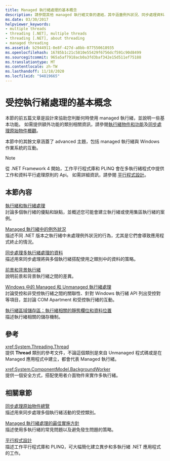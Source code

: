 ```yaml
---
title: Managed 執行緒處理的基本概念
description: 請參閱其他 managed 執行緒文章的連結，其中涵蓋例外狀況、同步處理資料、前景 & 背景執行緒、本機儲存空間等主題。
ms.date: 03/30/2017
helpviewer_keywords:
- multiple threads
- threading [.NET], multiple threads
- threading [.NET], about threading
- managed threading
ms.assetid: b2944911-0e8f-427d-a8bb-077550618935
ms.openlocfilehash: 16785b1c21c5810e55429f6756dcf591c90d8499
ms.sourcegitcommit: 965a5af7918acb0a3fd3baf342e15d511ef75188
ms.translationtype: MT
ms.contentlocale: zh-TW
ms.lasthandoff: 11/18/2020
ms.locfileid: "94819665"
---
```

# <a name="managed-threading-basics"></a>受控執行緒處理的基本概念

本節的前五篇文章是設計來協助您判斷何時使用 managed 執行緒，並說明一些基本功能。 如需提供額外功能的類別相關資訊，請參閱[執行緒物件和功能](threading-objects-and-features.md)及[同步處理原始物件概觀](overview-of-synchronization-primitives.md)。  
  
 本節中的其餘文章涵蓋了 advanced 主題，包括 managed 執行緒與 Windows 作業系統的互動。  
  
> [!NOTE]
> 從 .NET Framework 4 開始，工作平行程式庫和 PLINQ 會在多執行緒程式中提供工作和資料平行處理原則的 Api。 如需詳細資訊，請參閱 [平行程式設計](../parallel-programming/index.md)。  
  
## <a name="in-this-section"></a>本節內容

 [執行緒和執行緒處理](threads-and-threading.md)  
 討論多個執行緒的優點和缺點，並概述您可能會建立執行緒或使用集區執行緒的案例。  
  
 [Managed 執行緒中的例外狀況](exceptions-in-managed-threads.md)  
 描述不同 .NET 版本之執行緒中未處理例外狀況的行為，尤其是它們會導致應用程式終止的情況。  
  
 [同步處理多執行緒處理的資料](synchronizing-data-for-multithreading.md)  
 描述用來同步處理將與多個執行緒搭配使用之類別中的資料的策略。  
  
 [前景和背景執行緒](foreground-and-background-threads.md)  
 說明前景和背景執行緒之間的差異。  
  
 [Windows 中的 Managed 和 Unmanaged 執行緒處理](managed-and-unmanaged-threading-in-windows.md)  
 討論受控和非受控執行緒之間的關聯性、針對 Windows 執行緒 API 列出受控對等項目，並討論 COM Apartment 和受控執行緒的互動。  
  
 [執行緒區域儲存區：執行緒相關的靜態欄位和資料位置](thread-local-storage-thread-relative-static-fields-and-data-slots.md)  
 描述執行緒相關的儲存機制。  
  
## <a name="reference"></a>參考

 <xref:System.Threading.Thread>  
 提供 **Thread** 類別的參考文件，不論這個類別是來自 Unmanaged 程式碼或是在 Managed 應用程式中建立，都會代表 Managed 執行緒。  
  
 <xref:System.ComponentModel.BackgroundWorker>  
 提供一個安全方式，搭配使用者介面物件來實作多執行緒。  
  
## <a name="related-sections"></a>相關章節

 [同步處理原始物件總覽](overview-of-synchronization-primitives.md)  
 描述用來同步處理多個執行緒活動的受控類別。  
  
 [Managed 執行緒處理的最佳實施方針](managed-threading-best-practices.md)  
 描述使用多執行緒的常見問題以及避免發生問題的策略。  
  
 [平行程式設計](../parallel-programming/index.md)  
 描述工作平行程式庫和 PLINQ，可大幅簡化建立異步和多執行緒 .NET 應用程式的工作。
